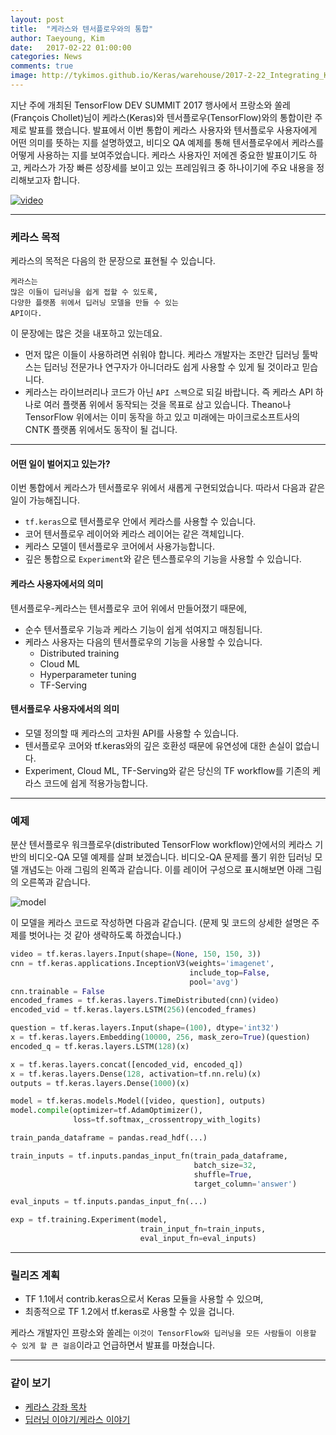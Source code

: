 ```yaml
---
layout: post
title:  "케라스와 텐서플로우와의 통합"
author: Taeyoung, Kim
date:   2017-02-22 01:00:00
categories: News
comments: true
image: http://tykimos.github.io/Keras/warehouse/2017-2-22_Integrating_Keras_and_TensorFlow_1.png
---
```


지난 주에 개최된 TensorFlow DEV SUMMIT 2017 행사에서 프랑소와 쏠레(François Chollet)님이 케라스(Keras)와 텐서플로우(TensorFlow)와의 통합이란 주제로 발표를 했습니다. 발표에서 이번 통합이 케라스 사용자와 텐서플로우 사용자에게 어떤 의미를 뜻하는 지를 설명하였고, 비디오 QA 예제를 통해 텐서플로우에서 케라스를 어떻게 사용하는 지를 보여주었습니다. 케라스 사용자인 저에겐 중요한 발표이기도 하고, 케라스가 가장 빠른 성장세를 보이고 있는 프레임워크 중 하나이기에 주요 내용을 정리해보고자 합니다.

[![video](http://tykimos.github.io/Keras/warehouse/2017-2-22_Integrating_Keras_and_TensorFlow_1.png)](https://youtu.be/UeheTiBJ0Io)

---

### 케라스 목적

케라스의 목적은 다음의 한 문장으로 표현될 수 있습니다.

    케라스는
    많은 이들이 딥러닝을 쉽게 접할 수 있도록,
    다양한 플랫폼 위에서 딥러닝 모델을 만들 수 있는 
    API이다.
    
이 문장에는 많은 것을 내포하고 있는데요.
- 먼저 많은 이들이 사용하려면 쉬워야 합니다. 케라스 개발자는 조만간 딥러닝 툴박스는 딥러닝 전문가나 연구자가 아니더라도 쉽게 사용할 수 있게 될 것이라고 믿습니다.
- 케라스는 라이브러리나 코드가 아닌 `API 스펙`으로 되길 바랍니다. 즉 케라스 API 하나로 여러 플랫폼 위에서 동작되는 것을 목표로 삼고 있습니다. Theano나 TensorFlow 위에서는 이미 동작을 하고 있고 미래에는 마이크로소프트사의 CNTK 플랫폼 위에서도 동작이 될 겁니다.

---

#### 어떤 일이 벌어지고 있는가?

이번 통합에서 케라스가 텐서플로우 위에서 새롭게 구현되었습니다. 따라서 다음과 같은 일이 가능해집니다.

- `tf.keras`으로 텐서플로우 안에서 케라스를 사용할 수 있습니다.
- 코어 텐서플로우 레이어와 케라스 레이어는 같은 객체입니다.
- 케라스 모델이 텐서플로우 코어에서 사용가능합니다.
- 깊은 통합으로 `Experiment`와 같은 텐스플로우의 기능을 사용할 수 있습니다. 


#### 케라스 사용자에서의 의미

텐서플로우-케라스는 텐서플로우 코어 위에서 만들어졌기 때문에,

- 순수 텐서플로우 기능과 케라스 기능이 쉽게 섞여지고 매칭됩니다.
- 케라스 사용자는 다음의 텐서플로우의 기능을 사용할 수 있습니다.
    - Distributed training
    - Cloud ML
    - Hyperparameter tuning
    - TF-Serving
    
#### 텐서플로우 사용자에서의 의미

- 모델 정의할 때 케라스의 고차원 API를 사용할 수 있습니다.
- 텐서플로우 코어와 tf.keras와의 깊은 호환성 때문에 유연성에 대한 손실이 없습니다.
- Experiment, Cloud ML, TF-Serving와 같은 당신의 TF workflow를 기존의 케라스 코드에 쉽게 적용가능합니다.

---

### 예제

분산 텐서플로우 워크플로우(distributed TensorFlow workflow)안에서의 케라스 기반의 비디오-QA 모델 예제를 살펴 보겠습니다. 비디오-QA 문제를 풀기 위한 딥러닝 모델 개념도는 아래 그림의 왼쪽과 같습니다. 이를 레이어 구성으로 표시해보면 아래 그림의 오른쪽과 같습니다.

![model](http://tykimos.github.io/Keras/warehouse/2017-2-22_Integrating_Keras_and_TensorFlow_2.png)

이 모델을 케라스 코드로 작성하면 다음과 같습니다. (문제 및 코드의 상세한 설명은 주제를 벗어나는 것 같아 생략하도록 하겠습니다.)


```python
video = tf.keras.layers.Input(shape=(None, 150, 150, 3))
cnn = tf.keras.applications.InceptionV3(weights='imagenet',
                                        include_top=False,
                                        pool='avg')
cnn.trainable = False
encoded_frames = tf.keras.layers.TimeDistributed(cnn)(video)
encoded_vid = tf.keras.layers.LSTM(256)(encoded_frames)

question = tf.keras.layers.Input(shape=(100), dtype='int32')
x = tf.keras.layers.Embedding(10000, 256, mask_zero=True)(question)
encoded_q = tf.keras.layers.LSTM(128)(x)

x = tf.keras.layers.concat([encoded_vid, encoded_q])
x = tf.keras.layers.Dense(128, activation=tf.nn.relu)(x)
outputs = tf.keras.layers.Dense(1000)(x)

model = tf.keras.models.Model([video, question], outputs)
model.compile(optimizer=tf.AdamOptimizer(), 
              loss=tf.softmax,_crossentropy_with_logits)

train_panda_dataframe = pandas.read_hdf(...)

train_inputs = tf.inputs.pandas_input_fn(train_pada_dataframe,
                                         batch_size=32,
                                         shuffle=True,
                                         target_column='answer')

eval_inputs = tf.inputs.pandas_input_fn(...)

exp = tf.training.Experiment(model,
                             train_input_fn=train_inputs,
                             eval_input_fn=eval_inputs)
```
---

### 릴리즈 계획

- TF 1.1에서 contrib.keras으로서 Keras 모듈을 사용할 수 있으며, 
- 최종적으로 TF 1.2에서 tf.keras로 사용할 수 있을 겁니다.

케라스 개발자인 프랑소와 쏠레는 `이것이 TensorFlow와 딥러닝을 모든 사람들이 이용할 수 있게 할 큰 걸음`이라고 언급하면서 발표를 마쳤습니다.

---

### 같이 보기

* [케라스 강좌 목차](https://tykimos.github.io/Keras/2017/01/27/Keras_Lecture_Contents/)
* [딥러닝 이야기/케라스 이야기](https://tykimos.github.io/Keras/2017/01/27/Keras_Talk/)
